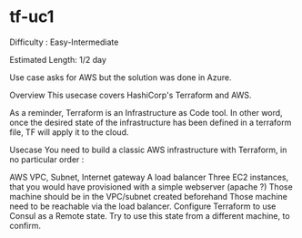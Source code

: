 # tf-uc1

Difficulty :  Easy-Intermediate

Estimated Length: 1/2 day

Use case asks for AWS but the solution was done in Azure.

Overview
This usecase covers HashiCorp's Terraform and AWS. 

As a reminder, Terraform is an Infrastructure as Code tool. In other word, once the desired state of the infrastructure has been defined in a terraform file, TF will apply it to the cloud.

Usecase 
You need to build a classic AWS infrastructure with Terraform, in no particular order : 

AWS VPC, Subnet, Internet gateway
A load balancer
Three EC2 instances, that you would have provisioned with a simple webserver (apache ?)
Those machine should be in the VPC/subnet created beforehand 
Those machine need to be reachable via the load balancer.
Configure Terraform to use Consul as a Remote state. 
Try to use this state from a  different machine, to confirm.
